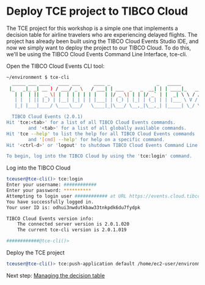 # Deploy TCE project to TIBCO Cloud
The TCE project for this workshop is a simple one that implements a decision table for airline travelers who are experiencing delayed flights.  The project has already been built using the TIBCO Cloud Events Studio IDE, and now we simply want to deploy the project to our TIBCO Cloud.  To do this, we'll be using the TIBCO Cloud Events Command Line Interface, tce-cli.  

Open the TIBCO Cloud Events CLI tool:
```bash
~/environment $ tce-cli
  _____ ___ ____   ____ ___     ____ _                 _   _____                 _          ____ _     ___ 
 |_   _|_ _| __ ) / ___/ _ \   / ___| | ___  _   _  __| | | ____|_   _____ _ __ | |_ ___   / ___| |   |_ _|
   | |  | ||  _ \| |  | | | | | |   | |/ _ \| | | |/ _` | |  _| \ \ / / _ \ '_ \| __/ __| | |   | |    | | 
   | |  | || |_) | |__| |_| | | |___| | (_) | |_| | (_| | | |___ \ V /  __/ | | | |_\__ \ | |___| |___ | | 
   |_| |___|____/ \____\___/   \____|_|\___/ \__,_|\__,_| |_____| \_/ \___|_| |_|\__|___/  \____|_____|___|

  TIBCO Cloud Events (2.0.1)
Hit 'tce:<tab>' for a list of all TIBCO Cloud Events commands.
        and '<tab>' for a list of all globally available commands.
Hit 'tce --help' to list the help for all TIBCO Cloud Events commands
        and '[cmd] --help' for help on a specific command.
Hit '<ctrl-d>' or 'logout' to shutdown TIBCO Cloud Events Command Line Interface.

To begin, log into the TIBCO Cloud by using the 'tce:login' command.
```

Log into the TIBCO Cloud  
```bash
tceuser@tce-cli()> tce:login
Enter your username: ############
Enter your password: **********
Attempting to login user ############ at URL https://events.cloud.tibco.com
You have successfully logged in.
Your user ID is: odhui3nwdutkbaw33tnkpdk6du7fydpk

TIBCO Cloud Events version info:
    The connected server version is 2.0.1.020
    The current tce-cli version is 2.0.1.019

############@tce-cli()>                                                                                                                                   
```
  
Deploy the TCE project  
```bash
tceuser@tce-cli()> tce:push-application default /home/ec2-user/environment/keys2cloud2019/project/TNCDemoWJK.ear
```
  
Next step: [Managing the decision table](./2.WebStudio.md)  
